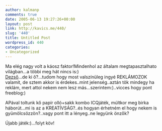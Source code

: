 ```yaml
---
author: kalmanp
comments: true
date: 2005-06-13 19:27:26+00:00
layout: post
link: http://kavics.me/440/
slug: '440'
title: Untitled Post
wordpress_id: 440
categories:
- Uncategorized
---
```


Ma elég nagy volt a káosz faktor!Mindenhol az általam megtapasztalhato világban...a többi meg hát nincs is:)  
[Dezső](http://kalitka.freeblog.hu/)...de ki ő?...tudom hogy most valszínüleg ingyé REKLÁMOZOK valamit, de sztem akkor is érdekes..mint jelenség..aztán tök mindegy ha reklám, mert attol nekem nem lesz más...szerintem:)..vicces hogy pont freeblog:)




APával toltunk kő papír olló+sakk kombo ICQjáték, múltkor meg birka háborút...mi is az a KREATÍVSÁG?..és hogyan érhetném el hogy nekem is gyümölcsözzön?..vagy pont itt a lényeg..ne legyünk önzők?




Újabb játék:)...folyt köv!
